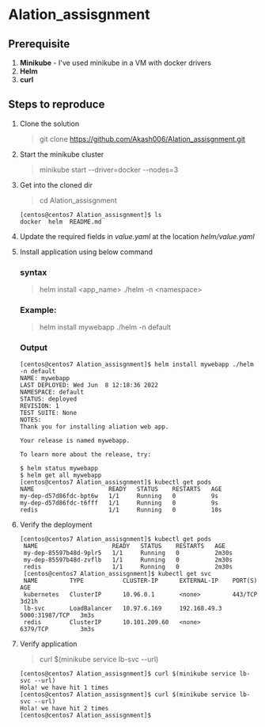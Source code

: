 # Alation_assisgnment

## Prerequisite
1. **Minikube** - I've used minikube in a VM with docker drivers
2. **Helm**
3. **curl**

## Steps to reproduce
1. Clone the solution
    > git clone https://github.com/Akash006/Alation_assisgnment.git
2. Start the minikube cluster
    > minikube start --driver=docker --nodes=3

3. Get into the cloned dir
    > cd Alation_assisgnment
    
    ```
    [centos@centos7 Alation_assisgnment]$ ls
    docker  helm  README.md
    ```
4. Update the required fields in *value.yaml* at the location *helm/value.yaml*

5. Install application using below command
    ### syntax
    > helm install \<app_name\> ./helm -n \<namespace\>
    ### Example:
    > helm install mywebapp ./helm -n default
    ### Output
    ```
    [centos@centos7 Alation_assisgnment]$ helm install mywebapp ./helm -n default
    NAME: mywebapp
    LAST DEPLOYED: Wed Jun  8 12:18:36 2022
    NAMESPACE: default
    STATUS: deployed
    REVISION: 1
    TEST SUITE: None
    NOTES:
    Thank you for installing aliation web app.

    Your release is named mywebapp.

    To learn more about the release, try:

    $ helm status mywebapp
    $ helm get all mywebapp
    [centos@centos7 Alation_assisgnment]$ kubectl get pods
    NAME                     READY   STATUS    RESTARTS   AGE
    my-dep-d57d86fdc-bpt6w   1/1     Running   0          9s
    my-dep-d57d86fdc-t6fff   1/1     Running   0          9s
    redis                    1/1     Running   0          10s
    ```
6. Verify the deployment
   ```
   [centos@centos7 Alation_assisgnment]$ kubectl get pods
    NAME                     READY   STATUS    RESTARTS   AGE
    my-dep-85597b48d-9plr5   1/1     Running   0          2m30s
    my-dep-85597b48d-zvflb   1/1     Running   0          2m30s
    redis                    1/1     Running   0          2m30s
    [centos@centos7 Alation_assisgnment]$ kubectl get svc
    NAME         TYPE           CLUSTER-IP      EXTERNAL-IP    PORT(S)          AGE
    kubernetes   ClusterIP      10.96.0.1       <none>         443/TCP          3d21h
    lb-svc       LoadBalancer   10.97.6.169     192.168.49.3   5000:31987/TCP   3m3s
    redis        ClusterIP      10.101.209.60   <none>         6379/TCP         3m3s
   ```
7. Verify application
    > curl $(minikube service lb-svc --url)
    ```
    [centos@centos7 Alation_assisgnment]$ curl $(minikube service lb-svc --url)
    Hola! we have hit 1 times
    [centos@centos7 Alation_assisgnment]$ curl $(minikube service lb-svc --url)
    Hola! we have hit 2 times
    [centos@centos7 Alation_assisgnment]$
    ```